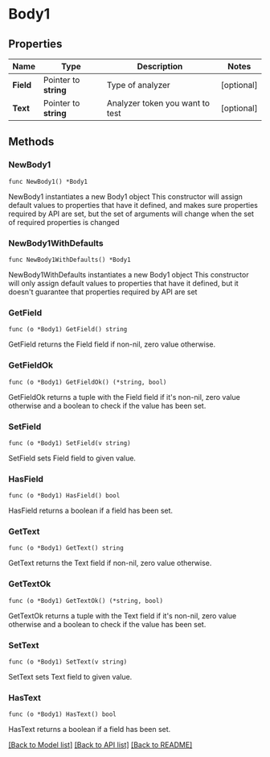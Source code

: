 # Body1

## Properties

Name | Type | Description | Notes
------------ | ------------- | ------------- | -------------
**Field** | Pointer to **string** | Type of analyzer | [optional] 
**Text** | Pointer to **string** | Analyzer token you want to test | [optional] 

## Methods

### NewBody1

`func NewBody1() *Body1`

NewBody1 instantiates a new Body1 object
This constructor will assign default values to properties that have it defined,
and makes sure properties required by API are set, but the set of arguments
will change when the set of required properties is changed

### NewBody1WithDefaults

`func NewBody1WithDefaults() *Body1`

NewBody1WithDefaults instantiates a new Body1 object
This constructor will only assign default values to properties that have it defined,
but it doesn't guarantee that properties required by API are set

### GetField

`func (o *Body1) GetField() string`

GetField returns the Field field if non-nil, zero value otherwise.

### GetFieldOk

`func (o *Body1) GetFieldOk() (*string, bool)`

GetFieldOk returns a tuple with the Field field if it's non-nil, zero value otherwise
and a boolean to check if the value has been set.

### SetField

`func (o *Body1) SetField(v string)`

SetField sets Field field to given value.

### HasField

`func (o *Body1) HasField() bool`

HasField returns a boolean if a field has been set.

### GetText

`func (o *Body1) GetText() string`

GetText returns the Text field if non-nil, zero value otherwise.

### GetTextOk

`func (o *Body1) GetTextOk() (*string, bool)`

GetTextOk returns a tuple with the Text field if it's non-nil, zero value otherwise
and a boolean to check if the value has been set.

### SetText

`func (o *Body1) SetText(v string)`

SetText sets Text field to given value.

### HasText

`func (o *Body1) HasText() bool`

HasText returns a boolean if a field has been set.


[[Back to Model list]](../README.md#documentation-for-models) [[Back to API list]](../README.md#documentation-for-api-endpoints) [[Back to README]](../README.md)


